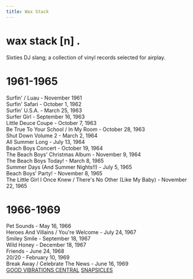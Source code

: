 ```yaml
---
title: Wax Stack
---
```


<body class="waxStack-body">
  <div class="waxStack-container">
    <h1 class="waxStack-word">wax stack [n] .</h1>
    <p>Sixties DJ slang; a collection of vinyl records selected for airplay.</p>
    <div class="waxStack-header1">
      <div class="waxStack-background1"></div>
      <div class="waxStack-foreground1"></div>
      <h1 class="waxStack-title1">1961-1965</h1>
    </div>
    <section class="waxStack-content1">
      Surfin' / Luau - November 1961<br />
      Surfin' Safari - October 1, 1962<br />
      Surfin' U.S.A. - March 25, 1963<br />
      Surfer Girl - September 16, 1963<br />
      Little Deuce Coupe - October 7, 1963<br />
      Be True To Your School / In My Room - October 28, 1963<br />
      Shut Down Volume 2 - March 2, 1964<br />
      All Summer Long - July 13, 1964<br />
      Beach Boys Concert - October 19, 1964<br />
      The Beach Boys' Christmas Album - November 9, 1964<br />
      The Beach Boys Today! - March 8, 1965<br />
      Summer Days (And Summer Nights!!) - July 5, 1965<br />
      Beach Boys' Party! - November 8, 1965<br />
      The Little Girl I Once Knew / There's No Other (Like My Baby) - November
      22, 1965
    </section>
    <div class="waxStack-header2">
      <div class="waxStack-background2"></div>
      <div class="waxStack-foreground2"></div>
      <h1 class="waxStack-title2">1966-1969</h1>
    </div>
    <section class="waxStack-content2">
      Pet Sounds - May 16, 1966<br />
      Heroes And Villains / You're Welcome - July 24, 1967<br />
      Smiley Smile - September 18, 1967<br />
      Wild Honey - December 18, 1967<br />
      Friends - June 24, 1968<br />
      20/20 - February 10, 1969<br />
      Break Away / Celebrate The News - June 16, 1969<br />
    </section>
    <a class="home-link" href="/">GOOD VIBRATIONS CENTRAL</a>
    <a class="snap-link" href="/blog/snapsicles/">SNAPSICLES</a>
  </div>
</body>